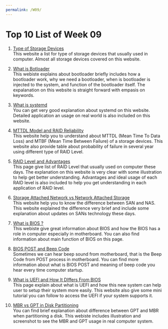 ```yaml
---
permalink: /W09/
---
```


# Top 10 List of Week 09

1. [Type of Storage Devices](https://www.computerscience.gcse.guru/theory/storage-devices)<br>
This website a list for type of storage devices that usually used in computer. Almost all storage devices covered on this website.

2. [What is Botloader](https://www.ionos.com/digitalguide/server/configuration/what-is-a-bootloader/)<br>
This webiste explains about bootloader briefly includes how a bootloader work, why we need a bootloader, when is bootloader is injected to the system, and function of the bootloader itself. The expalanation on this website is straight forward with empasis on keywords.

3. [What is systemd](https://www.digitalocean.com/community/tutorials/understanding-systemd-units-and-unit-files)<br>
You can get very good explanation about systemd on this website. Detailed application an usage on real world is also included on this website.

4. [MTTDL Model and RAID Reliability](https://www.servethehome.com/raid-calculator/raid-reliability-calculator-simple-mttdl-model/)<br>
This website help you to understand about MTTDL (Mean Time To Data Loss) and MTBF (Mean Time Between Failure) of a storage devices. This website also provide table about probability of failure in several year using different type of RAID Level.

5. [RAID Level and Advantages](https://www.prepressure.com/library/technology/raid)<br>
This page give list of RAID Level that usually used on computer these days. The explanation on this website is very clear with some illustration to help get better understanding. Advantages and ideal usage of each RAID level is also included to help you get understanding in each application of RAID level.

6. [Storage Attached Network vs Network Attached Storage](https://www.networkworld.com/article/3256312/what-is-a-san-and-how-does-it-differ-from-nas.html)<br>
This website help you to know the difference between SAN and NAS. This website explained the difference very brief and include some explanation about updates on SANs technology these days.

7. [What is BIOS ?](https://www.computerhope.com/jargon/b/bios.htm)<br>
This webiste give great information about BIOS and how the BIOS has a role in computer especially in motherboard. You can also find information about main function of BIOS on this page.

8. [BIOS POST and Beep Code](https://www.computerhope.com/beep.htm)<br>
Sometimes we can hear beep sound from motherboard, that is the Beep Code from POST process in motherboard. You can find more information about what is BIOS POST and meaning of beep code you hear every time computer startup.

9. [What is UEFI and How It DIffers From BIOS](https://www.howtogeek.com/56958/htg-explains-how-uefi-will-replace-the-bios/)<br>
This page explain about what is UEFI and how this new system can help user to setup their system more easily. This website also give some mini tutorial you can follow to access the UEFI if your system supports it.

10. [MBR vs GPT in Disk Partitioning](https://www.howtogeek.com/193669/whats-the-difference-between-gpt-and-mbr-when-partitioning-a-drive/)<br>
You can find brief explanation about difference between GPT and MBR when partitioning a disk. This webiste includes illustration and screenshot to see the MBR and GPT usage in real computer system.

